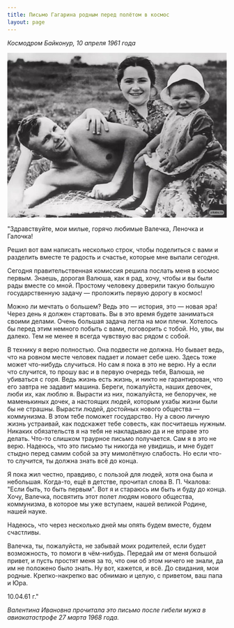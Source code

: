 ```yaml
---
title: Письмо Гагарина родным перед полётом в космос
layout: page
---
```

*Космодром Байконур, 10 апреля 1961 года*

<img src="\assets\images\gagarin_family.jpg" class="img-fluid">

"Здравствуйте, мои милые, горячо любимые Валечка, Леночка и Галочка!

Решил вот вам написать несколько строк, чтобы поделиться с вами и разделить вместе те радость и счастье, которые мне выпали сегодня.

Сегодня правительственная комиссия решила послать меня в космос первым. Знаешь, дорогая Валюша, как я рад, хочу, чтобы и вы были рады вместе со мной. Простому человеку доверили такую большую государственную задачу — проложить первую дорогу в космос!

Можно ли мечтать о большем? Ведь это — история, это — новая эра! Через день я должен стартовать. Вы в это время будете заниматься своими делами. Очень большая задача легла на мои плечи. Хотелось бы перед этим немного побыть с вами, поговорить с тобой. Но, увы, вы далеко. Тем не менее я всегда чувствую вас рядом с собой.

В технику я верю полностью. Она подвести не должна. Но бывает ведь, что на ровном месте человек падает и ломает себе шею. Здесь тоже может что-нибудь случиться. Но сам я пока в это не верю. Ну а если что случится, то прошу вас и в первую очередь тебя, Валюша, не убиваться с горя. Ведь жизнь есть жизнь, и никто не гарантирован, что его завтра не задавит машина. Береги, пожалуйста, наших девочек, люби их, как люблю я. Вырасти из них, пожалуйста, не белоручек, не маменькиных дочек, а настоящих людей, которым ухабы жизни были бы не страшны. Вырасти людей, достойных нового общества — коммунизма. В этом тебе поможет государство. Ну а свою личную жизнь устраивай, как подскажет тебе совесть, как посчитаешь нужным. Никаких обязательств я на тебя не накладываю да и не вправе это делать. Что-то слишком траурное письмо получается. Сам я в это не верю. Надеюсь, что это письмо ты никогда не увидишь, и мне будет стыдно перед самим собой за эту мимолётную слабость. Но если что-то случится, ты должна знать всё до конца.

Я пока жил честно, правдиво, с пользой для людей, хотя она была и небольшая. Когда-то, ещё в детстве, прочитал слова В. П. Чкалова: "Если быть, то быть первым". Вот я и стараюсь им быть и буду до конца. Хочу, Валечка, посвятить этот полет людям нового общества, коммунизма, в которое мы уже вступаем, нашей великой Родине, нашей науке.

Надеюсь, что через несколько дней мы опять будем вместе, будем счастливы.

Валечка, ты, пожалуйста, не забывай моих родителей, если будет возможность, то помоги в чём-нибудь. Передай им от меня большой привет, и пусть простят меня за то, что они об этом ничего не знали, да им не положено было знать. Ну вот, кажется, и всё. До свидания, мои родные. Крепко-накрепко вас обнимаю и целую, с приветом, ваш папа и Юра.

10.04.61 г."

*Валентина Ивановна прочитала это письмо после гибели мужа в авиакатастрофе 27 марта 1968 года.*



